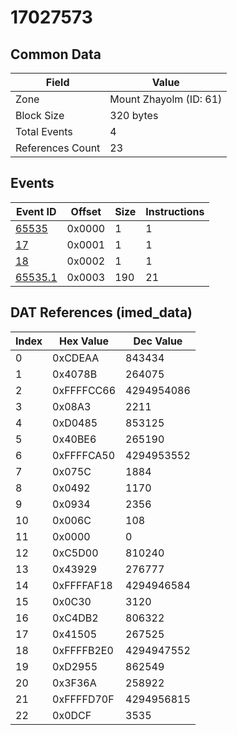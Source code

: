 # 17027573

## Common Data

| Field            | Value                  |
|------------------|------------------------|
| Zone             | Mount Zhayolm (ID: 61) |
| Block Size       | 320 bytes              |
| Total Events     | 4                      |
| References Count | 23                     |

## Events

| Event ID                | Offset   |   Size |   Instructions |
|-------------------------|----------|--------|----------------|
| [65535](./65535.md)     | 0x0000   |      1 |              1 |
| [17](./17.md)           | 0x0001   |      1 |              1 |
| [18](./18.md)           | 0x0002   |      1 |              1 |
| [65535.1](./65535.1.md) | 0x0003   |    190 |             21 |

## DAT References (imed_data)

|   Index | Hex Value   |   Dec Value |
|---------|-------------|-------------|
|       0 | 0xCDEAA     |      843434 |
|       1 | 0x4078B     |      264075 |
|       2 | 0xFFFFCC66  |  4294954086 |
|       3 | 0x08A3      |        2211 |
|       4 | 0xD0485     |      853125 |
|       5 | 0x40BE6     |      265190 |
|       6 | 0xFFFFCA50  |  4294953552 |
|       7 | 0x075C      |        1884 |
|       8 | 0x0492      |        1170 |
|       9 | 0x0934      |        2356 |
|      10 | 0x006C      |         108 |
|      11 | 0x0000      |           0 |
|      12 | 0xC5D00     |      810240 |
|      13 | 0x43929     |      276777 |
|      14 | 0xFFFFAF18  |  4294946584 |
|      15 | 0x0C30      |        3120 |
|      16 | 0xC4DB2     |      806322 |
|      17 | 0x41505     |      267525 |
|      18 | 0xFFFFB2E0  |  4294947552 |
|      19 | 0xD2955     |      862549 |
|      20 | 0x3F36A     |      258922 |
|      21 | 0xFFFFD70F  |  4294956815 |
|      22 | 0x0DCF      |        3535 |
